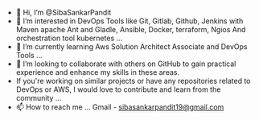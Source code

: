 - 👋 Hi, I’m @SibaSankarPandit
- 👀 I’m interested in DevOps Tools like Git, Gitlab, Github, Jenkins with Maven apache Ant and Gladle, Ansible, Docker, terraform, Ngios And orchestration tool kubernetes ...
- 🌱 I’m currently learning Aws Solution Architect Associate and DevOps Tools  ...
- 💞️ I’m looking to collaborate with others on GitHub to gain practical experience and enhance my skills in these areas.
-  If you're working on similar projects or have any repositories related to DevOps or AWS, I would love to contribute and learn from the community ...
- 📫 How to reach me ... Gmail - sibasankarpandit19@gmail.com 

<!---
SibaSankarPandit/SibaSankarPandit is a ✨ special ✨ repository because its `README.md` (this file) appears on your GitHub profile.
You can click the Preview link to take a look at your changes.
--->
